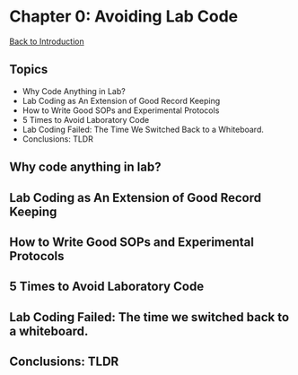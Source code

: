 # Chapter 0: Avoiding Lab Code
[Back to Introduction](https://github.com/jawolfe97/How_To_Write_Mediorcre_Lab_Code/tree/main)
## Topics
* Why Code Anything in Lab?
* Lab Coding as An Extension of Good Record Keeping
* How to Write Good SOPs and Experimental Protocols
* 5 Times to Avoid Laboratory Code
* Lab Coding Failed: The Time We Switched Back to a Whiteboard.
* Conclusions: TLDR
  
## Why code anything in lab?

## Lab Coding as An Extension of Good Record Keeping

## How to Write Good SOPs and Experimental Protocols

## 5 Times to Avoid Laboratory Code

## Lab Coding Failed: The time we switched back to a whiteboard.

##  Conclusions: TLDR
